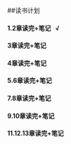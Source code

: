 ##读书计划  
#### 1.2章读完+笔记   √
#### 3章读完+笔记
#### 4章读完+笔记
#### 5.6章读完+笔记
#### 7.8章读完+笔记
#### 9.10章读完+笔记
#### 11.12.13章读完+笔记  
